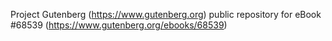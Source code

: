 Project Gutenberg (https://www.gutenberg.org) public repository for eBook #68539 (https://www.gutenberg.org/ebooks/68539)

